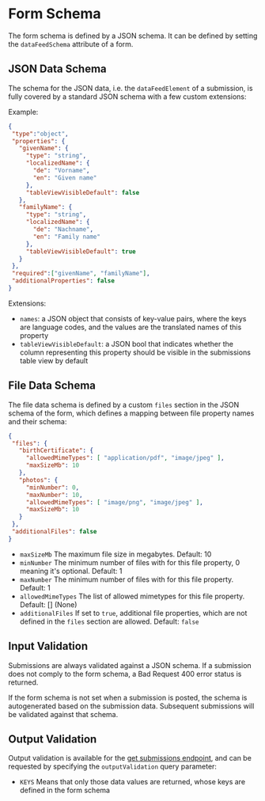 # Form Schema

The form schema is defined by a JSON schema. It can be defined by setting the `dataFeedSchema` attribute
of a form.

## JSON Data Schema

The schema for the JSON data, i.e. the `dataFeedElement` of a submission, is fully covered by a standard JSON schema with
a few custom extensions:

Example:

 ```json
 {
  "type":"object",
  "properties": {
    "givenName": { 
      "type": "string",
      "localizedName": {
        "de": "Vorname",
        "en": "Given name"
      },
      "tableViewVisibleDefault": false
    },
    "familyName": {
      "type": "string",
      "localizedName": {
        "de": "Nachname",
        "en": "Family name"
      },
      "tableViewVisibleDefault": true
    }
  },
  "required":["givenName", "familyName"],
  "additionalProperties": false
}
 ```
Extensions:
- `names`: a JSON object that consists of key-value pairs, where the keys are language codes,
and the values are the translated names of this property
- `tableViewVisibleDefault`: a JSON bool that indicates whether the column representing this property should be
visible in the submissions table view by default


## File Data Schema

The file data schema is defined by a custom `files` section in the JSON schema of the form, which defines a
mapping between file property names and their schema:

 ```json
{
  "files": {
    "birthCertificate": {
      "allowedMimeTypes": [ "application/pdf", "image/jpeg" ],
      "maxSizeMb": 10
    },
    "photos": {
      "minNumber": 0,
      "maxNumber": 10,
      "allowedMimeTypes": [ "image/png", "image/jpeg" ],
      "maxSizeMb": 10
    }
  },
  "additionalFiles": false
}
 ```

- `maxSizeMb` The maximum file size in megabytes. Default: 10
- `minNumber` The minimum number of files with for this file property, 0 meaning it's optional. Default: 1
- `maxNumber` The minimum number of files with for this file property. Default: 1
- `allowedMimeTypes` The list of allowed mimetypes for this file property. Default: [] (None)
- `additionalFiles` If set to `true`, additional file properties, which are not defined in the `files` section 
are allowed. Default: `false`

## Input Validation

Submissions are always validated against a JSON schema. If a submission does not comply to the form schema, a
Bad Request 400 error status is returned.

If the form schema is not set when a submission is posted, the schema is autogenerated based on the submission data.
Subsequent submissions will be validated against that schema.

## Output Validation

Output validation is available for the [get submissions endpoint](./rest-api.md#get-formalizesubmissions),
and can be requested by specifying the `outputValidation` query parameter:
- `KEYS` Means that only those data values are returned, whose keys are defined in the form schema
